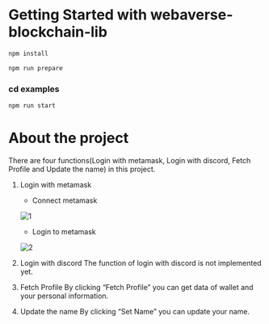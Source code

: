 # Getting Started with webaverse-blockchain-lib

```sh
npm install
```

```sh
npm run prepare
```

### cd examples

```sh
npm run start
```

# About the project
There are four functions(Login with metamask, Login with discord, Fetch Profile and Update the name) in this project.

1.  Login with metamask
    - Connect metamask
    
    ![1](https://user-images.githubusercontent.com/87816136/162272579-0de10c04-d6ad-4dab-8761-a662adb6baf5.png)
    - Login to metamask
    
    ![2](https://user-images.githubusercontent.com/87816136/162272746-19bafc67-e028-489c-adce-b851cccd4655.png)
2.  Login with discord
    The function of login with discord is not implemented yet.
3.  Fetch Profile
    By clicking “Fetch Profile” you can get data of wallet and your personal information.
4.  Update the name
    By clicking “Set Name” you can update your name.
